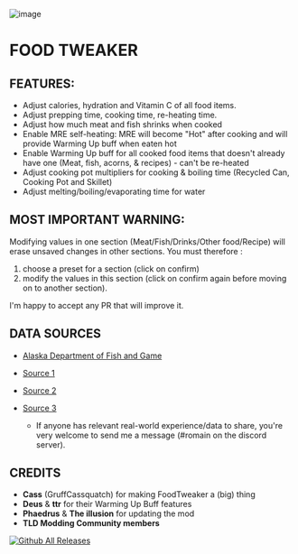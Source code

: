 ![image](https://github.com/user-attachments/assets/41e52fea-94c6-4017-a6d7-19e94bbfbc2b)

# FOOD TWEAKER

## FEATURES:

* Adjust calories, hydration and Vitamin C of all food items.
* Adjust prepping time, cooking time, re-heating time.
* Adjust how much meat and fish shrinks when cooked 
* Enable MRE self-heating: MRE will become "Hot" after cooking and will provide Warming Up buff when eaten hot
* Enable Warming Up buff for all cooked food items that doesn't already have one (Meat, fish, acorns, & recipes) - can't be re-heated
* Adjust cooking pot multipliers for cooking & boiling time (Recycled Can, Cooking Pot and Skillet)
* Adjust melting/boiling/evaporating time for water


## MOST IMPORTANT WARNING:

Modifying values in one section (Meat/Fish/Drinks/Other food/Recipe) will erase unsaved changes in other sections.
You must therefore :
1. choose a preset for a section (click on confirm)
2. modify the values in this section (click on confirm again before moving on to another section).

I'm happy to accept any PR that will improve it.

## DATA SOURCES

* [Alaska Department of Fish and Game](https://www.adfg.alaska.gov/index.cfm?adfg=hunting.eating)
* [Source 1](https://nutritiondata.self.com/facts/ethnic-foods/10462/2)
* [Source 2](https://www.healthbenefitstimes.com/cattail/)
* [Source 3](https://www.lybrate.com/topic/benefits-of-cattail-and-its-side-effects)

  * If anyone has relevant real-world experience/data to share, you're very welcome to send me a message (#romain on the discord server).


## CREDITS

- **Cass** (GruffCassquatch) for making FoodTweaker a (big) thing
- **Deus** & **ttr** for their Warming Up Buff features
- **Phaedrus** & **The illusion** for updating the mod
- **TLD Modding Community members**

[![Github All Releases](https://img.shields.io/github/downloads/RomainDeschampsFR/FoodTweaker/total.svg)]()
